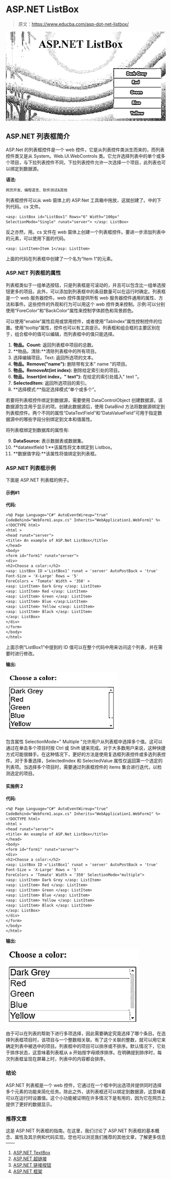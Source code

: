# ASP.NET ListBox

> 原文：<https://www.educba.com/asp-dot-net-listbox/>

![ASP.NET ListBox](img/a0c6e218cf80ea4b7e5fb4e1b04de76d.png "ASP.NET ListBox")



## ASP.NET 列表框简介

ASP.Net 的列表框控件是一个 web 控件，它是从列表控件类派生而来的，而列表控件类又是从 System。Web.UI.WebControls 类。它允许选择列表中的单个或多个项目，与下拉列表控件不同，下拉列表控件允许一次选择一个项目，此列表也可以绑定到数据源。

**语法:**

<small>网页开发、编程语言、软件测试&其他</small>

列表框控件可以从 web 窗体上的 ASP.Net 工具箱中拖放，这就创建了。中的下列代码。cs 文件。

```
<asp: ListBox id="ListBox1" Rows="6" Width="100px" SelectionMode="Single" runat="server"> </asp: ListBox>
```

反之亦然，用。cs 文件在 web 窗体上创建一个列表框控件。要进一步添加列表中的元素，可以使用下面的代码。

```
<asp: ListItem>Item 1</asp: ListItem>
```

上面的代码在列表框中创建了一个名为“Item 1”的元素。

### ASP.NET 列表框的属性

列表框类似于一组单选按钮，只是列表框是可滚动的，并且可以包含比一组单选按钮更多的项目。此外，可以添加到列表框中的条目数量可以在运行时确定。列表框是一个 web 服务器控件。web 控件类提供所有 web 服务器控件通用的属性、方法和事件。这些控件的外观和行为可以用这个 web 控件类来控制。示例:可以分别使用“ForeColor”和“BackColor”属性来控制字体颜色和背景颜色。

可以使用“enable”属性启用或禁用控件，或者使用“TabIndex”属性控制控件的位置。使用“tooltip”属性，控件也可以有工具提示。列表框和组合框的主要区别在于，组合框中的值可以编辑，而列表框中的值只能选择。

1.  **物品。Count:** 返回列表框中项目的总数。
2.  **物品。清除:**清除列表框中的所有项目。
3.  选择编辑项目。Text: 返回所选项的文本。
4.  **物品。Remove("name"):** 删除带有文本" name "的项目。
5.  **物品。RemoveAt(int index):** 删除给定索引处的项目。
6.  **物品。Insert(int index，" text"):** 在给定的索引处插入" text "。
7.  **SelectedItem:** 返回所选项目的索引。
8.  **选择模式:**指定选择模式“单个或多个”。

若要将列表框控件绑定到数据源，需要使用 DataControlObject 创建数据源，该数据源包含用于显示的项。创建此数据源后，使用 DataBind 方法将数据源绑定到列表框控件。两个不同的属性“DataTextField”和“DataValueField”可用于指定数据源中的哪些字段分别绑定到文本和值属性。

将列表框绑定到数据库的属性有:

9.  **DataSource:** 表示数据表或数据集。
10.  **datatextfield 1:**该属性将文本绑定到 Listbox。
11.  **数据值字段:**该属性将值绑定到列表框。

### ASP.NET 列表框示例

下面是 ASP.NET 列表框的例子。

#### 示例#1

**代码:**

```
<%@ Page Language="C#" AutoEventWireup="true" CodeBehind="WebForm1.aspx.cs" Inherits="WebApplication1.WebForm1" %>
<!DOCTYPE html>
<html >
<head runat="server">
<title> An example of ASP.Net ListBox</title>
</head>
<body>
<form id="form1" runat="server">
<div>
<h2>Choose a color:</h2>
<asp: ListBox ID ='ListBox1’ runat = 'server' AutoPostBack = 'true' Font-Size = 'X-Large' Rows = '5'
ForeColors = 'Tomato' Width = '350' >
<asp: ListItem> Dark Grey </asp: ListItem>
<asp: ListItem> Red </asp: ListItem>
<asp: ListItem> Green </asp: ListItem>
<asp: ListItem> Blue </asp:ListItem>
<asp: ListItem> Yellow </asp: ListItem>
<asp: ListItem> Black </asp: ListItem>
</asp: ListBox>
</div>
</form>
</body>
</html>
```

上面示例“ListBox1”中提到的 ID 值可以在整个代码中用来访问这个列表，并在需要时进行修改。

**输出:**

![ASP.NET ListBox Example 1](img/33f249c85d2451e14a2d03c4e7c287f2.png "ASP.NET ListBox Example 1")



包含属性 SelectionMode=" Multiple "允许用户从列表框中选择多个值。这可以通过在单击多个项目时按 Ctrl 或 Shift 键来完成。对于大多数用户来说，这种快捷方式可能很棘手。在这种情况下，更好的方法是使用复选框列表控件或多选列表控件。对于多重选择，SelectedIndex 和 SelectedValue 属性仅返回第一个选定的列表项。当选择多个项目时，需要通过列表框控件的 items 集合进行迭代，以检测选定的项目。

#### 实施例 2

**代码:**

```
<%@ Page Language="C#" AutoEventWireup="true" CodeBehind="WebForm1.aspx.cs" Inherits="WebApplication1.WebForm1" %>
<!DOCTYPE html>
<html >
<head runat="server">
<title> An example of ASP.Net ListBox</title>
</head>
<body>
<form id="form1" runat="server">
<div>
<h2>Choose a color:</h2>
<asp: ListBox ID ='ListBox1’ runat = 'server' AutoPostBack = 'true' Font-Size = 'X-Large' Rows = '5'
ForeColors = 'Tomato' Width = '350' SelectionMode="multiple">
<asp: ListItem> Dark Grey </asp: ListItem>
<asp: ListItem> Red </asp: ListItem>
<asp: ListItem> Green </asp: ListItem>
<asp: ListItem> Blue </asp: ListItem>
<asp: ListItem> Yellow </asp: ListItem>
<asp: ListItem> Black </asp: ListItem>
</asp: ListBox>
</div>
</form>
</body>
</html>
```

**输出:**

![ASP.NET ListBox Example 2](img/fd245c718f0e0279b79a03b56bddeb51.png "ASP.NET ListBox Example 2")



由于可以在列表的帮助下进行多项选择，因此需要确定究竟选择了哪个条目。在选择列表框项目时，该项目与一个整数相关联。有了这个关联的整数，就可以用它来确定列表中被选中的项目。列表框中的项目可以排序或不排序。默认情况下，它处于排序状态，这意味着列表框从 a 开始按字母顺序排序。在明确提到排序时，每次列表框呈现在屏幕上时，列表中的内容都会排序。

### 结论

ASP.NET 列表框是一个 web 控件，它通过在一个框中列出选项并提供同时选择多个元素的功能来简化任务。除此之外，该列表框还可以绑定到数据源，这意味着可以在运行时设置值。这个小功能被证明在许多情况下是有用的，因为它在网页上提供了更好的数据显示。

### 推荐文章

这是 ASP.NET 列表框的指南。在这里，我们讨论了 ASP.NET 列表框的基本概念、属性及其示例和代码实现。您也可以浏览我们推荐的其他文章，了解更多信息——

1.  [ASP.NET TextBox](https://www.educba.com/asp-dot-net-textbox/)
2.  [ASP.NET 超链接](https://www.educba.com/asp-dot-net-hyperlink/)
3.  [ASP.NET 链接按钮](https://www.educba.com/asp-dot-net-linkbutton/)
4.  [ASP.NET 框架](https://www.educba.com/asp-dot-net-framework/)